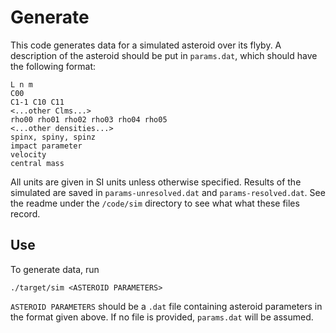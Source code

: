 # Generate

This code generates data for a simulated asteroid over its flyby. A description of the asteroid should be put in `params.dat`, which should have the following format:
```
L n m
C00
C1-1 C10 C11
<...other Clms...>
rho00 rho01 rho02 rho03 rho04 rho05
<...other densities...>
spinx, spiny, spinz
impact parameter
velocity
central mass
```
All units are given in SI units unless otherwise specified.
Results of the simulated are saved in `params-unresolved.dat` and `params-resolved.dat`. See the readme under the `/code/sim` directory to see what what these files record.

## Use
To generate data, run

`./target/sim <ASTEROID PARAMETERS>`

`ASTEROID PARAMETERS` should be a `.dat` file containing asteroid parameters in the format given above. If no file is provided, `params.dat` will be assumed.
